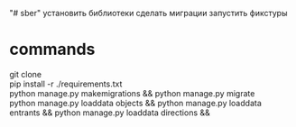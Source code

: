 "# sber" 
установить библиотеки
сделать миграции
запустить фикстуры


# commands
git clone \
pip install -r ./requirements.txt \
python manage.py makemigrations && python manage.py migrate \
python manage.py loaddata objects &&
python manage.py loaddata entrants &&
python manage.py loaddata directions &&